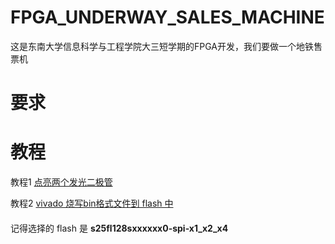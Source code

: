 # FPGA_UNDERWAY_SALES_MACHINE
这是东南大学信息科学与工程学院大三短学期的FPGA开发，我们要做一个地铁售票机

# 要求

# 教程

教程1 [点亮两个发光二极管](http://www.digilent.com.cn/community/174.html)

教程2 [vivado 烧写bin格式文件到 flash 中](http://bbs.elecfans.com/jishu_1566385_1_1.html) 
####
记得选择的 flash 是 **s25fl128sxxxxxx0-spi-x1_x2_x4**

